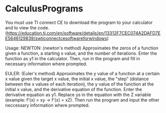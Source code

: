 # CalculusPrograms
You must use TI connect CE to download the program to your calculator and to view the code.
(https://education.ti.com/en/software/details/en/13312F7CEC074A2DAFD7EE5646129839/swticonnectcesoftwareforwindows)

Usage:
  NEWTON: (newton's method)
    Approximates the zeros of a function given a function, a starting x value, and the number of iterations. Enter the function as
    y1 in the calculator. Then, run in the program and fill in necessary information where prompted. 
    
   EULER: (Euler's method)
    Approximates the y value of a function at a certain x value given the target x value, the initial x value, the "step" (distance 
    between the x values of each iteration), the y value of the function at the initial x value, and the derivative equation of the
    function. Enter the derivative equation as y1. Replace ys in the equation with the Z variable (example: f'(x) = xy -> f'(x) = xZ).
    Then run the program and input the other neccessary information where prompted.

